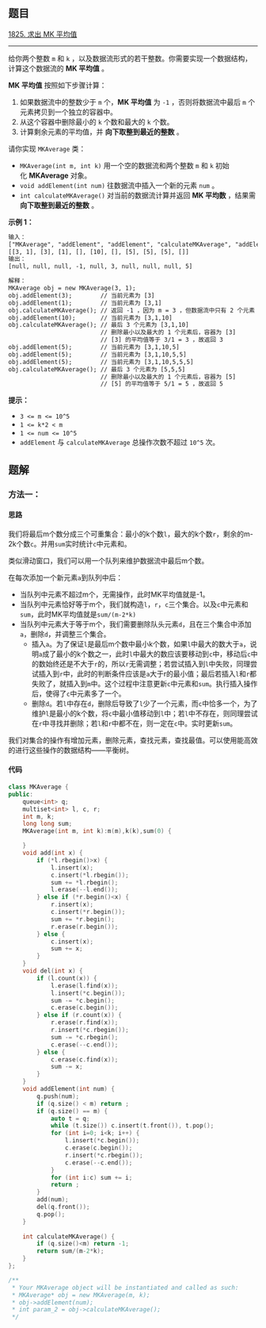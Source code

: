## 题目

[1825. 求出 MK 平均值](https://leetcode.cn/problems/finding-mk-average/)

---

给你两个整数 `m` 和 `k` ，以及数据流形式的若干整数。你需要实现一个数据结构，计算这个数据流的 **MK 平均值** 。

**MK 平均值** 按照如下步骤计算：

1.  如果数据流中的整数少于 `m` 个，**MK 平均值** 为 `-1` ，否则将数据流中最后 `m` 个元素拷贝到一个独立的容器中。
2.  从这个容器中删除最小的 `k` 个数和最大的 `k` 个数。
3.  计算剩余元素的平均值，并 **向下取整到最近的整数** 。

请你实现 `MKAverage` 类：

-   `MKAverage(int m, int k)` 用一个空的数据流和两个整数 `m` 和 `k` 初始化 **MKAverage** 对象。
-   `void addElement(int num)` 往数据流中插入一个新的元素 `num` 。
-   `int calculateMKAverage()` 对当前的数据流计算并返回 **MK 平均数** ，结果需 **向下取整到最近的整数** 。

  

**示例 1：**

```txt
输入：
["MKAverage", "addElement", "addElement", "calculateMKAverage", "addElement", "calculateMKAverage", "addElement", "addElement", "addElement", "calculateMKAverage"]
[[3, 1], [3], [1], [], [10], [], [5], [5], [5], []]
输出：
[null, null, null, -1, null, 3, null, null, null, 5]

解释：
MKAverage obj = new MKAverage(3, 1); 
obj.addElement(3);        // 当前元素为 [3]
obj.addElement(1);        // 当前元素为 [3,1]
obj.calculateMKAverage(); // 返回 -1 ，因为 m = 3 ，但数据流中只有 2 个元素
obj.addElement(10);       // 当前元素为 [3,1,10]
obj.calculateMKAverage(); // 最后 3 个元素为 [3,1,10]
                          // 删除最小以及最大的 1 个元素后，容器为 [3]
                          // [3] 的平均值等于 3/1 = 3 ，故返回 3
obj.addElement(5);        // 当前元素为 [3,1,10,5]
obj.addElement(5);        // 当前元素为 [3,1,10,5,5]
obj.addElement(5);        // 当前元素为 [3,1,10,5,5,5]
obj.calculateMKAverage(); // 最后 3 个元素为 [5,5,5]
                          // 删除最小以及最大的 1 个元素后，容器为 [5]
                          // [5] 的平均值等于 5/1 = 5 ，故返回 5
```
  

**提示：**

-   `3 <= m <= 10^5`
-   `1 <= k*2 < m`
-   `1 <= num <= 10^5`
-   `addElement` 与 `calculateMKAverage` 总操作次数不超过 `10^5` 次。

  

## 题解

### 方法一：

#### 思路

我们将最后m个数分成三个可重集合：最小的k个数`l`，最大的k个数`r`，剩余的m-2k个数`c`。并用`sum`实时统计`c`中元素和。


类似滑动窗口，我们可以用一个队列来维护数据流中最后m个数。

在每次添加一个新元素`a`到队列中后：
* 当队列中元素不超过m个，无需操作，此时MK平均值就是-1。
* 当队列中元素恰好等于m个，我们就构造`l`，`r`，`c`三个集合。以及`c`中元素和`sum`，此时MK平均值就是`sum/(m-2*k)`
* 当队列中元素大于等于m个，我们需要删除队头元素`d`，且在三个集合中添加`a`，删除`d`，并调整三个集合。
    * 插入`a`。为了保证`l`是最后m个数中最小k个数，如果`l`中最大的数大于`a`，说明`a`成了最小的k个数之一，此时`l`中最大的数应该要移动到`c`中，移动后`c`中的数始终还是不大于`r`的，所以`r`无需调整；若尝试插入到`l`中失败，同理尝试插入到`r`中，此时的判断条件应该是`a`大于r的最小值；最后若插入`l`和`r`都失败了，就插入到`m`中。这个过程中注意更新`c`中元素和`sum`。执行插入操作后，使得了`c`中元素多了一个。
    * 删除`d`。若`l`中存在`d`，删除后导致了`l`少了一个元素，而`c`中恰多一个，为了维护`l`是最小的k个数，将`c`中最小值移动到`l`中；若`l`中不存在，则同理尝试在`r`中寻找并删除；若`l`和`r`中都不在，则一定在`c`中。实时更新`sum`。

我们对集合的操作有增加元素，删除元素，查找元素，查找最值。可以使用能高效的进行这些操作的数据结构——平衡树。

#### 代码

```cpp
class MKAverage {
public:
    queue<int> q;
    multiset<int> l, c, r;
    int m, k;
    long long sum;
    MKAverage(int m, int k):m(m),k(k),sum(0) {

    }
    void add(int x) {
        if (*l.rbegin()>x) {
            l.insert(x);
            c.insert(*l.rbegin());
            sum += *l.rbegin();
            l.erase(--l.end());
        } else if (*r.begin()<x) {
            r.insert(x);
            c.insert(*r.begin());
            sum += *r.begin();
            r.erase(r.begin());            
        } else {
            c.insert(x);
            sum += x;
        }
    }
    void del(int x) {
        if (l.count(x)) {
            l.erase(l.find(x));
            l.insert(*c.begin());
            sum -= *c.begin();
            c.erase(c.begin());
        } else if (r.count(x)) {
            r.erase(r.find(x));
            r.insert(*c.rbegin());
            sum -= *c.rbegin();
            c.erase(--c.end());
        } else {
            c.erase(c.find(x));
            sum -= x;
        }
    }
    void addElement(int num) {
        q.push(num);
        if (q.size() < m) return ;
        if (q.size() == m) {
            auto t = q;
            while (t.size()) c.insert(t.front()), t.pop();
            for (int i=0; i<k; i++) {
                l.insert(*c.begin());
                c.erase(c.begin());
                r.insert(*c.rbegin());
                c.erase(--c.end());
            }
            for (int i:c) sum += i;
            return ;
        }
        add(num);
        del(q.front());
        q.pop();
    }
    
    int calculateMKAverage() {
        if (q.size()<m) return -1;
        return sum/(m-2*k);
    }
};

/**
 * Your MKAverage object will be instantiated and called as such:
 * MKAverage* obj = new MKAverage(m, k);
 * obj->addElement(num);
 * int param_2 = obj->calculateMKAverage();
 */
```
